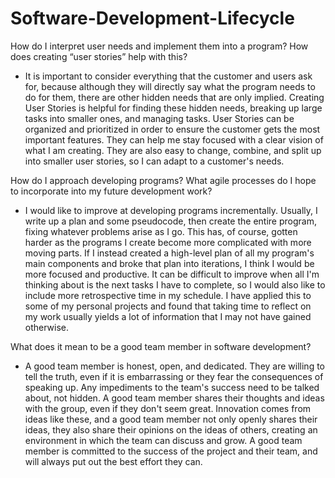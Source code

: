 # Software-Development-Lifecycle

How do I interpret user needs and implement them into a program? How does creating “user stories” help with this?

* It is important to consider everything that the customer and users ask for, because although they will directly say what the program needs to do for them, there are other hidden needs that are only implied. Creating User Stories is helpful for finding these hidden needs, breaking up large tasks into smaller ones, and managing tasks. User Stories can be organized and prioritized in order to ensure the customer gets the most important features. They can help me stay focused with a clear vision of what I am creating. They are also easy to change, combine, and split up into smaller user stories, so I can adapt to a customer's needs.

How do I approach developing programs? What agile processes do I hope to incorporate into my future development work?

* I would like to improve at developing programs incrementally. Usually, I write up a plan and some pseudocode, then create the entire program, fixing whatever problems arise as I go. This has, of course, gotten harder as the programs I create become more complicated with more moving parts. If I instead created a high-level plan of all my program's main components and broke that plan into iterations, I think I would be more focused and productive. It can be difficult to improve when all I'm thinking about is the next tasks I have to complete, so I would also like to include more retrospective time in my schedule. I have applied this to some of my personal projects and found that taking time to reflect on my work usually yields a lot of information that I may not have gained otherwise.

What does it mean to be a good team member in software development?

 * A good team member is honest, open, and dedicated. They are willing to tell the truth, even if it is embarrassing or they fear the consequences of speaking up. Any impediments to the team's success need to be talked about, not hidden. A good team member shares their thoughts and ideas with the group, even if they don't seem great. Innovation comes from ideas like these, and a good team member not only openly shares their ideas, they also share their opinions on the ideas of others, creating an environment in which the team can discuss and grow. A good team member is committed to the success of the project and their team, and will always put out the best effort they can.
